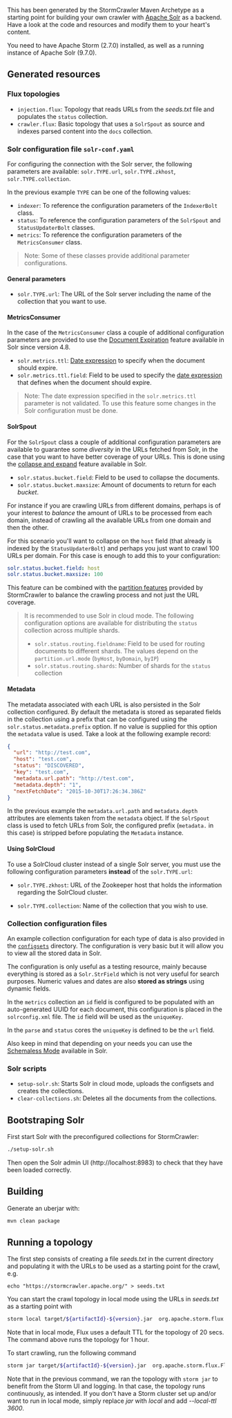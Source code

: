 This has been generated by the StormCrawler Maven Archetype as a starting point for building your own crawler with [Apache Solr](https://solr.apache.org/) as a backend.
Have a look at the code and resources and modify them to your heart's content.

You need to have Apache Storm (2.7.0) installed, as well as a running instance of Apache Solr (9.7.0).

## Generated resources

### Flux topologies

- `injection.flux`: Topology that reads URLs from the _seeds.txt_ file and populates the `status` collection.
- `crawler.flux`: Basic topology that uses a `SolrSpout` as source and indexes parsed content into the `docs` collection.

### Solr configuration file `solr-conf.yaml`

For configuring the connection with the Solr server, the following parameters are available: `solr.TYPE.url`, `solr.TYPE.zkhost`, `solr.TYPE.collection`.

In the previous example `TYPE` can be one of the following values:

* `indexer`: To reference the configuration parameters of the `IndexerBolt` class.
* `status`: To reference the configuration parameters of the `SolrSpout` and `StatusUpdaterBolt` classes.
* `metrics`: To reference the configuration parameters of the `MetricsConsumer` class.

> Note: Some of these classes provide additional parameter configurations.

#### General parameters

* `solr.TYPE.url`: The URL of the Solr server including the name of the collection that you want to use.

#### MetricsConsumer

In the case of the `MetricsConsumer` class a couple of additional configuration parameters are provided to use the [Document Expiration](https://lucidworks.com/blog/document-expiration/) feature available in Solr since version 4.8.

* `solr.metrics.ttl`: [Date expression](https://cwiki.apache.org/confluence/display/solr/Working+with+Dates) to specify when the document should expire.
* `solr.metrics.ttl.field`: Field to be used to specify the [date expression](https://cwiki.apache.org/confluence/display/solr/Working+with+Dates) that defines when the document should expire.

> Note: The date expression specified in the `solr.metrics.ttl` parameter is not validated. To use this feature some changes in the Solr configuration must be done.

#### SolrSpout

For the `SolrSpout` class a couple of additional configuration parameters are available to guarantee some *diversity* in the URLs fetched from Solr, in the case that you want to have better coverage of your URLs. This is done using the [collapse and expand](https://cwiki.apache.org/confluence/display/solr/Collapse+and+Expand+Results) feature available in Solr.

* `solr.status.bucket.field`: Field to be used to collapse the documents.
* `solr.status.bucket.maxsize`: Amount of documents to return for each *bucket*.

For instance if you are crawling URLs from different domains, perhaps is of your interest to *balance* the amount of URLs to be processed from each domain, instead of crawling all the available URLs from one domain and then the other.

For this scenario you'll want to collapse on the `host` field (that already is indexed by the `StatusUpdaterBolt`) and perhaps you just want to crawl 100 URLs per domain. For this case is enough to add this to your configuration:

```yaml
solr.status.bucket.field: host
solr.status.bucket.maxsize: 100
```

This feature can be combined with the [partition features](https://github.com/apache/incubator-stormcrawler/wiki/Configuration#fetching-and-partitioning) provided by StormCrawler to balance the crawling process and not just the URL coverage.

> It is recommended to use Solr in cloud mode. The following configuration options are available for distributing the `status` collection across multiple shards.
> * `solr.status.routing.fieldname`: Field to be used for routing documents to different shards. The values depend on the `partition.url.mode` (`byHost`, `byDomain`, `byIP`)
> * `solr.status.routing.shards`: Number of shards for the `status` collection

#### Metadata

The metadata associated with each URL is also persisted in the Solr collection configured. By default the metadata is stored as separated fields in the collection using a prefix that can be configured using the `solr.status.metadata.prefix` option. If no value is supplied for this option the `metadata` value is used. Take a look at the following example record:

```json
{
  "url": "http://test.com",
  "host": "test.com",
  "status": "DISCOVERED",
  "key": "test.com",
  "metadata.url.path": "http://test.com",
  "metadata.depth": "1",
  "nextFetchDate": "2015-10-30T17:26:34.386Z"
}
```

In the previous example the `metadata.url.path` and `metadata.depth` attributes are elements taken from the `metadata` object. If the `SolrSpout` class is used to fetch URLs from Solr, the configured prefix (`metadata.` in this case) is stripped before populating the `Metadata` instance.

#### Using SolrCloud

To use a SolrCloud cluster instead of a single Solr server, you must use the following configuration parameters **instead** of the `solr.TYPE.url`:

* `solr.TYPE.zkhost`: URL of the Zookeeper host that holds the information regarding the SolrCloud cluster.

* `solr.TYPE.collection`: Name of the collection that you wish to use.

### Collection configuration files

An example collection configuration for each type of data is also provided in the [`configsets`](configsets) directory. The configuration is very basic but it will allow you to view all the stored data in Solr.

The configuration is only useful as a testing resource, mainly because everything is stored as a `Solr.StrField` which is not very useful for search purposes. Numeric values and dates are also **stored as strings** using dynamic fields.

In the `metrics` collection an `id` field is configured to be populated with an auto-generated UUID for each document, this configuration is placed in the `solrconfig.xml` file. The `id` field will be used as the `uniqueKey`.

In the `parse` and `status` cores the `uniqueKey` is defined to be the `url` field.

Also keep in mind that depending on your needs you can use the [Schemaless Mode](https://cwiki.apache.org/confluence/display/solr/Schemaless+Mode) available in Solr.

### Solr scripts

* `setup-solr.sh`: Starts Solr in cloud mode, uploads the configsets and creates the collections.
* `clear-collections.sh`: Deletes all the documents from the collections.

## Bootstraping Solr

First start Solr with the preconfigured collections for StormCrawler:

```sh
./setup-solr.sh
```

Then open the Solr admin UI (http://localhost:8983) to check that they have been loaded correctly.

## Building

Generate an uberjar with:

``` sh
mvn clean package
```

## Running a topology

The first step consists of creating a file _seeds.txt_ in the current directory and populating it with the URLs
to be used as a starting point for the crawl, e.g.

`echo "https://stormcrawler.apache.org/" > seeds.txt`

You can start the crawl topology in local mode using the URLs in _seeds.txt_ as a starting point with

``` sh
storm local target/${artifactId}-${version}.jar  org.apache.storm.flux.Flux injection.flux --local-ttl 3600
```

Note that in local mode, Flux uses a default TTL for the topology of 20 secs. The command above runs the topology for 1 hour.

To start crawling, run the following command

``` sh
storm jar target/${artifactId}-${version}.jar  org.apache.storm.flux.Flux crawler.flux
```

Note that in the previous command, we ran the topology with `storm jar` to benefit from the Storm UI and logging. In that case, the topology runs continuously, as intended.
If you don't have a Storm cluster set up and/or want to run in local mode, simply replace _jar_ with _local_ and add _--local-ttl 3600_.
